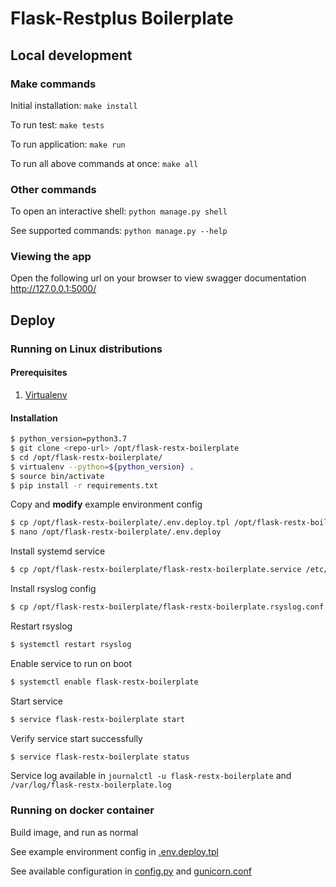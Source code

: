 # Flask-Restplus Boilerplate

## Local development

### Make commands

Initial installation: `make install`

To run test: `make tests`

To run application: `make run`

To run all above commands at once: `make all`

### Other commands

To open an interactive shell: `python manage.py shell`

See supported commands: `python manage.py --help`

### Viewing the app ###

Open the following url on your browser to view swagger documentation
http://127.0.0.1:5000/

## Deploy

### Running on Linux distributions

#### Prerequisites

1. [Virtualenv](https://virtualenv.pypa.io/en/stable/installation/)

#### Installation

```bash
$ python_version=python3.7
$ git clone <repo-url> /opt/flask-restx-boilerplate
$ cd /opt/flask-restx-boilerplate/
$ virtualenv --python=${python_version} .
$ source bin/activate
$ pip install -r requirements.txt
```

Copy and **modify** example environment config

```bash
$ cp /opt/flask-restx-boilerplate/.env.deploy.tpl /opt/flask-restx-boilerplate/.env.deploy
$ nano /opt/flask-restx-boilerplate/.env.deploy
```

Install systemd service

```bash
$ cp /opt/flask-restx-boilerplate/flask-restx-boilerplate.service /etc/systemd/system/flask-restx-boilerplate.service
```

Install rsyslog config

```bash
$ cp /opt/flask-restx-boilerplate/flask-restx-boilerplate.rsyslog.conf /etc/rsyslog.d/flask-restx-boilerplate.conf
```

Restart rsyslog

```bash
$ systemctl restart rsyslog
```

Enable service to run on boot

```bash
$ systemctl enable flask-restx-boilerplate
```

Start service

```bash
$ service flask-restx-boilerplate start
```

Verify service start successfully

```bash
$ service flask-restx-boilerplate status
```

Service log available in `journalctl -u flask-restx-boilerplate` and `/var/log/flask-restx-boilerplate.log`

### Running on docker container

Build image, and run as normal

See example environment config in [.env.deploy.tpl](./.env.deploy.tpl)

See available configuration in [config.py](./app/main/config.py) and [gunicorn.conf](./gunicorn.conf)
